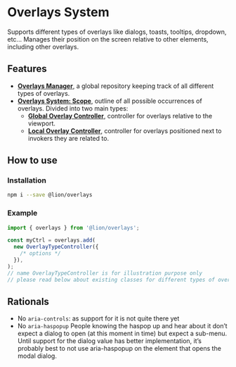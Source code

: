 # Overlays System

[//]: # 'AUTO INSERT HEADER PREPUBLISH'

Supports different types of overlays like dialogs, toasts, tooltips, dropdown, etc...
Manages their position on the screen relative to other elements, including other overlays.

## Features

- [**Overlays Manager**](./docs/OverlaysManager.md), a global repository keeping track of all different types of overlays.
- [**Overlays System: Scope**](./docs/OverlaySystemScope.md), outline of all possible occurrences of overlays. Divided into two main types:
  - [**Global Overlay Controller**](./docs/GlobalOverlayController.md), controller for overlays relative to the viewport.
  - [**Local Overlay Controller**](./docs/LocalOverlayController.md), controller for overlays positioned next to invokers they are related to.

## How to use

### Installation

```sh
npm i --save @lion/overlays
```

### Example

```js
import { overlays } from '@lion/overlays';

const myCtrl = overlays.add(
  new OverlayTypeController({
    /* options */
  }),
);
// name OverlayTypeController is for illustration purpose only
// please read below about existing classes for different types of overlays
```

## Rationals

- No `aria-controls`: as support for it is not quite there yet
- No `aria-haspopup` People knowing the haspop up and hear about it don’t expect a dialog to open (at this moment in time) but expect a sub-menu. Until support for the dialog value has better implementation, it’s probably best to not use aria-haspopup on the element that opens the modal dialog.

